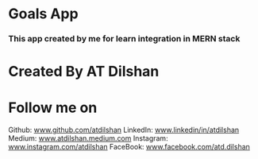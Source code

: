 # Goals App
### This app created by me for learn integration in MERN stack ###

# Created By AT Dilshan

# Follow me on
Github: www.github.com/atdilshan
LinkedIn: www.linkedin/in/atdilshan
Medium: www.atdilshan.medium.com
Instagram: www.instagram.com/atdilshan
FaceBook: www.facebook.com/atd.dilshan